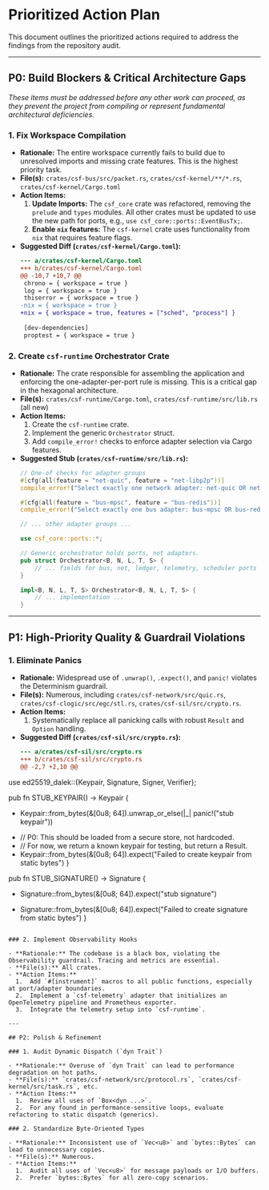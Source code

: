 # Prioritized Action Plan

This document outlines the prioritized actions required to address the findings from the repository audit. 

---

## P0: Build Blockers & Critical Architecture Gaps

*These items must be addressed before any other work can proceed, as they prevent the project from compiling or represent fundamental architectural deficiencies.*

### 1. Fix Workspace Compilation

- **Rationale:** The entire workspace currently fails to build due to unresolved imports and missing crate features. This is the highest priority task.
- **File(s):** `crates/csf-bus/src/packet.rs`, `crates/csf-kernel/**/*.rs`, `crates/csf-kernel/Cargo.toml`
- **Action Items:**
    1.  **Update Imports:** The `csf_core` crate was refactored, removing the `prelude` and `types` modules. All other crates must be updated to use the new path for ports, e.g., `use csf_core::ports::EventBusTx;`.
    2.  **Enable `nix` features:** The `csf-kernel` crate uses functionality from `nix` that requires feature flags.
- **Suggested Diff (`crates/csf-kernel/Cargo.toml`):**
  ```diff
  --- a/crates/csf-kernel/Cargo.toml
  +++ b/crates/csf-kernel/Cargo.toml
  @@ -10,7 +10,7 @@
   chrono = { workspace = true }
   log = { workspace = true }
   thiserror = { workspace = true }
  -nix = { workspace = true }
  +nix = { workspace = true, features = ["sched", "process"] }
   
   [dev-dependencies]
   proptest = { workspace = true }
  
  ```

### 2. Create `csf-runtime` Orchestrator Crate

- **Rationale:** The crate responsible for assembling the application and enforcing the one-adapter-per-port rule is missing. This is a critical gap in the hexagonal architecture.
- **File(s):** `crates/csf-runtime/Cargo.toml`, `crates/csf-runtime/src/lib.rs` (all new)
- **Action Items:**
    1.  Create the `csf-runtime` crate.
    2.  Implement the generic `Orchestrator` struct.
    3.  Add `compile_error!` checks to enforce adapter selection via Cargo features.
- **Suggested Stub (`crates/csf-runtime/src/lib.rs`):**
  ```rust
  // One-of checks for adapter groups
  #[cfg(all(feature = "net-quic", feature = "net-libp2p"))]
  compile_error!("Select exactly one network adapter: net-quic OR net-libp2p");

  #[cfg(all(feature = "bus-mpsc", feature = "bus-redis"))]
  compile_error!("Select exactly one bus adapter: bus-mpsc OR bus-redis");
  
  // ... other adapter groups ...

  use csf_core::ports::*;

  // Generic orchestrator holds ports, not adapters.
  pub struct Orchestrator<B, N, L, T, S> {
      // ... fields for bus, net, ledger, telemetry, scheduler ports ...
  }

  impl<B, N, L, T, S> Orchestrator<B, N, L, T, S> {
      // ... implementation ...
  }
  ```

---

## P1: High-Priority Quality & Guardrail Violations

### 1. Eliminate Panics

- **Rationale:** Widespread use of `.unwrap()`, `.expect()`, and `panic!` violates the Determinism guardrail.
- **File(s):** Numerous, including `crates/csf-network/src/quic.rs`, `crates/csf-clogic/src/egc/stl.rs`, `crates/csf-sil/src/crypto.rs`.
- **Action Items:**
    1.  Systematically replace all panicking calls with robust `Result` and `Option` handling.
- **Suggested Diff (`crates/csf-sil/src/crypto.rs`):**
  ```diff
  --- a/crates/csf-sil/src/crypto.rs
  +++ b/crates/csf-sil/src/crypto.rs
  @@ -2,7 +2,10 @@
 use ed25519_dalek::{Keypair, Signature, Signer, Verifier};
 
 pub fn STUB_KEYPAIR() -> Keypair {
-    Keypair::from_bytes(&[0u8; 64]).unwrap_or_else(|_| panic!("stub keypair"))
+    // P0: This should be loaded from a secure store, not hardcoded.
+    // For now, we return a known keypair for testing, but return a Result.
+    Keypair::from_bytes(&[0u8; 64]).expect("Failed to create keypair from static bytes")
 }
 
 pub fn STUB_SIGNATURE() -> Signature {
-    Signature::from_bytes(&[0u8; 64]).expect("stub signature")
+    Signature::from_bytes(&[0u8; 64]).expect("Failed to create signature from static bytes")
 }
  ```

### 2. Implement Observability Hooks

- **Rationale:** The codebase is a black box, violating the Observability guardrail. Tracing and metrics are essential.
- **File(s):** All crates.
- **Action Items:**
    1.  Add `#[instrument]` macros to all public functions, especially at port/adapter boundaries.
    2.  Implement a `csf-telemetry` adapter that initializes an OpenTelemetry pipeline and Prometheus exporter.
    3.  Integrate the telemetry setup into `csf-runtime`.

---

## P2: Polish & Refinement

### 1. Audit Dynamic Dispatch (`dyn Trait`)

- **Rationale:** Overuse of `dyn Trait` can lead to performance degradation on hot paths.
- **File(s):** `crates/csf-network/src/protocol.rs`, `crates/csf-kernel/src/task.rs`, etc.
- **Action Items:**
    1.  Review all uses of `Box<dyn ...>`.
    2.  For any found in performance-sensitive loops, evaluate refactoring to static dispatch (generics).

### 2. Standardize Byte-Oriented Types

- **Rationale:** Inconsistent use of `Vec<u8>` and `bytes::Bytes` can lead to unnecessary copies.
- **File(s):** Numerous.
- **Action Items:**
    1.  Audit all uses of `Vec<u8>` for message payloads or I/O buffers.
    2.  Prefer `bytes::Bytes` for all zero-copy scenarios.
